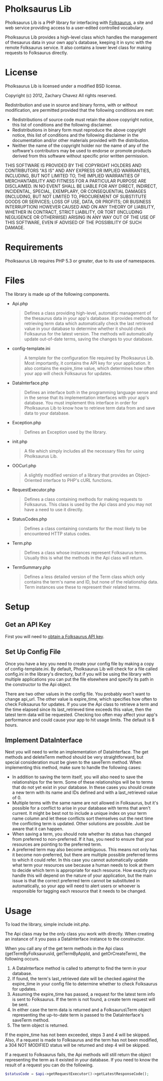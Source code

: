 Pholksaurus Lib
===============
Pholksaurus Lib is a PHP library for interfacing with [Folksaurus][], a site and
web service providing access to a user-edited controlled vocabulary.

[Folksaurus]: http://www.folksaurus.com

Pholksaurus Lib provides a high-level class which handles the management of
thesaurus data in your own app's database, keeping it in sync with the remote
Folksaurus service.  It also contains a lower level class for making requests
to Folksaurus directly.

License
=======
Pholksaurus Lib is licensed under a modified BSD license.

Copyright (c) 2012, Zachary Chavez
All rights reserved.

Redistribution and use in source and binary forms, with or without
modification, are permitted provided that the following conditions are met:
   * Redistributions of source code must retain the above copyright
     notice, this list of conditions and the following disclaimer.
   * Redistributions in binary form must reproduce the above copyright
     notice, this list of conditions and the following disclaimer in the
     documentation and/or other materials provided with the distribution.
   * Neither the name of the copyright holder nor the name of any of the
     software's contributors may be used to endorse or promote products
     derived from this software without specific prior written permission.

THIS SOFTWARE IS PROVIDED BY THE COPYRIGHT HOLDERS AND CONTRIBUTORS "AS IS" AND
ANY EXPRESS OR IMPLIED WARRANTIES, INCLUDING, BUT NOT LIMITED TO, THE IMPLIED
WARRANTIES OF MERCHANTABILITY AND FITNESS FOR A PARTICULAR PURPOSE ARE
DISCLAIMED. IN NO EVENT SHALL <COPYRIGHT HOLDER> BE LIABLE FOR ANY
DIRECT, INDIRECT, INCIDENTAL, SPECIAL, EXEMPLARY, OR CONSEQUENTIAL DAMAGES
(INCLUDING, BUT NOT LIMITED TO, PROCUREMENT OF SUBSTITUTE GOODS OR SERVICES;
LOSS OF USE, DATA, OR PROFITS; OR BUSINESS INTERRUPTION) HOWEVER CAUSED AND
ON ANY THEORY OF LIABILITY, WHETHER IN CONTRACT, STRICT LIABILITY, OR TORT
(INCLUDING NEGLIGENCE OR OTHERWISE) ARISING IN ANY WAY OUT OF THE USE OF THIS
SOFTWARE, EVEN IF ADVISED OF THE POSSIBILITY OF SUCH DAMAGE.

Requirements
============
Pholksaurus Lib requires PHP 5.3 or greater, due to its use of namespaces.

Files
=====
The library is made up of the following components.

* Api.php
    > Defines a class providing high-level, automatic management of the
    > thesaurus data in your app's database.  It provides methods for
    > retrieving term data which automatically check the last retrieved value
    > in your database to determine whether it should check Folksaurus for the
    > latest version.  The methods will automatically update out-of-date terms,
    > saving the changes to your database.

* config-template.ini
    > A template for the configuration file required by Pholksaurus Lib.  Most
    > importantly, it contains the API key for your application.  It also
    > contains the expire_time value, which determines how often your app
    > will check Folksaurus for updates.

* DataInterface.php
    > Defines an interface both in the programming language sense and in the
    > sense that its implementation interfaces with your app's database.
    > You must implement this interface in order for Pholksaurus Lib to know
    > how to retrieve term data from and save data to your database.

* Exception.php
    > Defines an Exception used by the library.

* init.php
    > A file which simply includes all the necessary files for using
    > Pholksaurus Lib.

* OOCurl.php
    > A slightly modified version of a library that provides an Object-Oriented
    > interface to PHP's cURL functions.

* RequestExecutor.php
    > Defines a class containing methods for making requests to Folksaurus.
    > This class is used by the Api class and you may not have a need to use it
    > directly.

* StatusCodes.php
    > Defines a class containing constants for the most likely to be
    > encountered HTTP status codes.

* Term.php
    > Defines a class whose instances represent Folksaurus terms.  Usually this
    > is what the methods in the Api class will return.

* TermSummary.php
    > Defines a less detailed version of the Term class which only contains the
    > term's name and ID, but none of the relationship data.  Term instances
    > use these to represent their related terms.

Setup
=====

Get an API Key
--------------

First you will need to [obtain a Folksaurus API key][1].

[1]: http://www.folksaurus.com/profile/dev/register-app

Set Up Config File
------------------

Once you have a key you need to create your config file by making a copy of
config-template.ini.  By default, Pholksaurus Lib will check for a file
called config.ini in the library's directory, but if you will be using
the library with multiple applications you can put the file elsewhere
and specify its path in the constructor to the Api object.

There are two other values in the config file.  You probably won't want
to change api_url.  The other value is expire_time, which specifies
how often to check Folksaurus for updates.  If you use the Api class
to retrieve a term and the time elapsed since its last_retrieved time
exceeds this value, then the latest term data will be requested.  Checking
too often may affect your app's performance and could cause your app to hit
usage limits.  The default is 8 hours.

Implement DataInterface
-----------------------

Next you will need to write an implementation of DataInterface.  The get
methods and deleteTerm method should be very straightforward, but special
consideration must be given to the saveTerm method.  When implementing this
method, make sure to handle the following cases:

   * In addition to saving the term itself, you will also need to save the
     relationships for the term.  Some of these relationships will be to
     terms that do not yet exist in your database.  In these cases you should
     create a new term with its name and IDs defined and with a
     last_retrieved value of 0.
   * Multiple terms with the same name are not allowed in Folksaurus, but it's
     possible for a conflict to arise in your database with terms that aren't
     current.  It might be best not to include a unique index on your term name
     column and let these conflicts sort themselves out the next time the
     conflicting term is updated.  Other solutions are possible.  Just be
     aware that it can happen.
   * When saving a term, you should note whether its status has changed from
     preferred to non-preferred.  If it has, you need to ensure that your
     resources are pointing to the preferred term.
   * A preferred term may also become ambiguous.  This means not only has it
     become non-preferred, but there are multiple possible preferred terms
     to which it could refer.  In this case you cannot automatically update
     what term your resources use because a human needs to look at them to
     decide which term is appropriate for each resource.  How exactly you
     handle this will depend on the nature of your application, but the main
     issue is that the correct preferred term cannot be substituted in
     automatically, so your app will need to alert users or whoever is
     responsible for tagging each resource that it needs to be changed.

Usage
=====
To load the library, simple include init.php.

The Api class may be the only class you work with directly.  When creating an
instance of it you pass a DataInterface instance to the constructor.

When you call any of the get term methods in the Api class
(getTermByFolksaurusId, getTermByAppId, and getOrCreateTerm), the following
occurs.

1. A DataInterface method is called to attempt to find the term in your
   database.
2. If found, the term's last_retrieved date will be checked against the
   expire_time in your config file to determine whether to check Folksaurus
   for updates.
3. Assuming the expire_time has passed, a request for the latest term info
   is sent to Folksaurus.  If the term is not found, a create term
   request will be sent.
4. In either case the term data is returned and a Folksaurus\Term object
   representing the up-to-date term is passed to the DataInterface's saveTerm
   method.
5. The term object is returned.

If the expire_time has not been exceeded, steps 3 and 4 will be skipped.
Also, if a request is made to Folksaurus and the term has not been modified,
a 304 NOT MODIFIED status will be returned and step 4 will be skipped.

If a request to Folksaurus fails, the Api methods will still return the
object representing the term as it existed in your database.  If you need
to know the result of a request you can do the following.

```php
$statusCode = $api->getRequestExecutor()->getLatestResponseCode();
```
